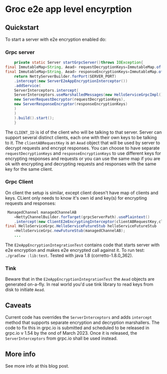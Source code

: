 # Groc e2e app level encyrption

## Quickstart

To start a server with e2e encryption enabled do:

### Grpc server

```java
    private static Server startGrpcServer()throws IOException{
final ImmutableMap<String, Aead> requestDecryptionKeys=ImmutableMap.of(CLIENT_ID_A,clientABRequestKey);
final ImmutableMap<String, Aead> responseEncryptionKeys=ImmutableMap.of(CLIENT_ID_A,clientABResponseKey);
    return NettyServerBuilder.forPort(SERVER_PORT)
    .intercept(new ServerE2eAppEncryptionInterceptor())
    .addService(
    ServerInterceptors.intercept(
    ServerInterceptors.useMarshalledMessages(new HelloServiceGrpcImpl().bindService(),
    new ServerRequestDecryptor(requestDecryptionKeys),
    new ServerResponseEncryptor(responseEncryptionKeys)
    )
    )
    ).build().start();
    }
```

The `CLIENT_ID` is id of the client who will be talking to that server. Server can support several distinct clients,
each one with their own keys to be talking to it.
The `clientABRequestKey` is an `Aead` object that will be used by server to decrypt requests and encrypt responses. You
can choose to have separate `requestDecryptionKeys` and `responseEncryptionKeys` to use different keys for encrypting
responses and requests or you can use the same map if you are ok with encrypting and decrypting requests and responses
with the same key for the same client.

### Grpc Client

On client the setup is similar, except client doesn't have map of clients and keys. CLient only needs to know it's own
id and key(s) for encrypting requests and responses:

```java
 ManagedChannel managedChannelAB
    =NettyChannelBuilder.forTarget(grpcServerPath).usePlaintext()
    .intercept(new ClientE2eEncryptingInterceptor(clientABRequestKey,clientABResponseKey,CLIENT_ID_A)).build();
final HelloServiceGrpc.HelloServiceFutureStub helloServiceFutureStub
    =HelloServiceGrpc.newFutureStub(managedChannelAB);
    ...
```

The `E2eAppEncryptionIntegrationTest` contains code that starts server with e2e encryption and makes e2e encrypted call
against it.
To run test: `./gradlew :lib:test`. Tested with java 1.8 (corretto-1.8.0_362).

### Tink

Beware that in the `E2eAppEncryptionIntegrationTest` the `Aead` objects are generated on-a-fly. In real world you'd use
tink library to read keys from disk to initiate `Aead`.

## Caveats

Current code has overrides the `ServerInterceptors` and adds `intercept` method that supports separate encryption and
decryption marshallers.
The code to fix this in grpc.io is submitted and scheduled to be released in grpc.io v 1.54 by the ond of March 2023.
Once it is released, the `ServerInterceptors` from grpc.io shall be used instead.

## More info

See more info at this blog post.
